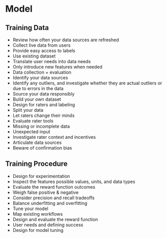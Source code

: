 # Model

## Training Data

- Review how often your data sources are refreshed
- Collect live data from users
- Provide easy access to labels
- Use existing dataset
- Translate user needs into data needs
- Only introduce new features when needed
- Data collection + evaluation
- Identify your data sources
- Identify any outliers, and investigate whether they are actual outliers
  or due to errors in the data
- Source your data responsibly
- Build your own dataset
- Design for raters and labeling
- Split your data
- Let raters change their minds
- Evaluate rater tools
- Missing or incomplete data
- Unexpected input
- Investigate rater context and incentives
- Articulate data sources
- Beware of confirmation bias

## Training Procedure

- Design for experimentation
- Inspect the features possible values, units, and data types
- Evaluate the reward function outcomes
- Weigh false positive & negative
- Consider precision and recall tradeoffs
- Balance underfitting and overfitting
- Tune your model
- Map existing workflows
- Design and evaluate the reward function
- User needs and defining success
- Design for model tuning
